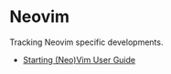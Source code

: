 # Neovim

Tracking Neovim specific developments.

* [Starting (Neo)Vim User Guide](https://neovim.io/doc/user/starting.html)